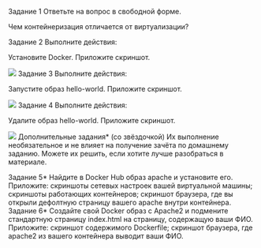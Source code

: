 Задание 1
Ответьте на вопрос в свободной форме.

Чем контейнеризация отличается от виртуализации?

Задание 2
Выполните действия:

Установите Docker.
Приложите скриншот.

![](https://github.com/AleksShadrin/netology/blob/main/6-03-DockerPart1/1.png)
Задание 3
Выполните действия:

Запустите образ hello-world.
Приложите скриншот.

![](https://github.com/AleksShadrin/netology/blob/main/6-03-DockerPart1/2.png)
Задание 4
Выполните действия:

Удалите образ hello-world.
Приложите скриншот.

![](https://github.com/AleksShadrin/netology/blob/main/6-03-DockerPart1/3.png)
Дополнительные задания* (со звёздочкой)
Их выполнение необязательное и не влияет на получение зачёта по домашнему заданию. Можете их решить, если хотите лучше разобраться в материале.

Задание 5*
Найдите в Docker Hub образ apache и установите его.
Приложите:
скриншоты сетевых настроек вашей виртуальной машины;
скриншоты работающих контейнеров;
скриншот браузера, где вы открыли дефолтную страницу вашего apache внутри контейнера.
Задание 6*
Создайте свой Docker образ с Apache2 и подмените стандартную страницу index.html на страницу, содержащую ваши ФИО.
Приложите:
скриншот содержимого Dockerfile;
скриншот браузера, где apache2 из вашего контейнера выводит ваши ФИО.